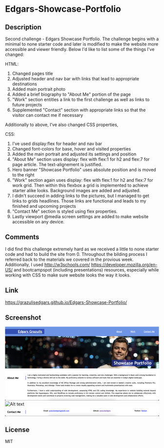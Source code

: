 # Edgars-Showcase-Portfolio

## Description

Second challenge - Edgars Showcase Portfolio. The challenge begins with a minimal to none starter code and later is modified to make the website more accessible and viewer friendly. Below I'd like to list some of the things I've changed:

HTML:

1. Changed pages title
2. Adjusted header and nav bar with links that lead to appropriate destinations
3. Added main portrait photo
4. Added a brief biography to "About Me" portion of the page
5. "Work" section entitles a link to the first challenge as well as links to future projects
6. Supplemented "Contact" section with appropriate links so that the visitor can contact me if necessary

Additionally to above, I've also changed CSS properties,

CSS:

1. I've used display:flex for header and nav bar
2. Changed font-colors for base, hover and visited properties
3. Added the main portrait and adjusted its settings and position
4. "About Me" section uses display: flex with flex:1 for h2 and flex:7 for page article. The text-alignement is justified.
5. Hero banner "Showcase Portfolio" uses absolute position and is moved to the right
6. "Work" section again uses display: flex with flex:1 for h2 and flex:7 for work grid. Then within this flexbox a grid is implemented to achieve starter alike looks.
   Background images are added and adjusted.
7. I didn't succeed in adding links to the pictures, but I managed to get links to grids headlines. Those links are functional and leads to my finished and upcoming projects
8. "Contact Me" section is styled using flex properties.
9. Lastly viewport @media screen settings are added to make website accessible on any device.

## Comments

I did find this challenge extremely hard as we received a little to none starter code and had to build the site from 0. Throughout the bilding process I referred back to the materials we covered in the provious week. Additionally, I used http://w3schools.com/ https://developer.mozilla.org/en-US/ and bootcampspot (including presentations) resources, especially while working with CSS to make sure website looks the way it looks.

## Link

https://grazulisedgars.github.io/Edgars-Showcase-Portfolio/

## Screenshot

![Alt text](starter/images/Portfolio1.png)
![Alt text](starter/images/Portfolio2.png)
![Alt text](starter/images/Portfolio3.png)

## License

MIT
